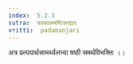 ```yaml
---
index:  5.2.3
sutra:  यवयवकषष्टिकाद्यत्
vritti:  padamanjari
---
```


अत्र प्रत्ययार्थसामर्थ्यलभ्या षष्ठी समर्थविभक्तिः ।।

